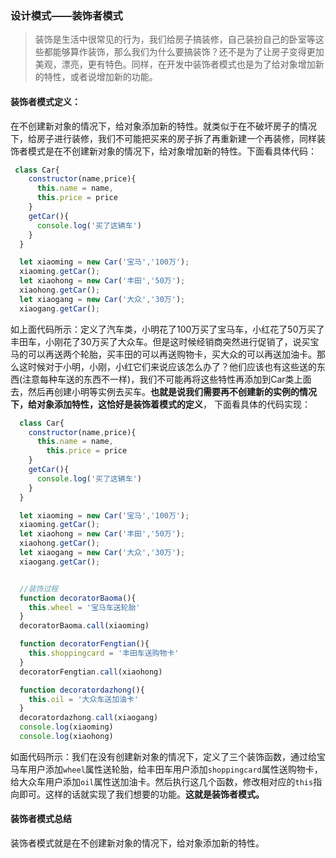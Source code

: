 
### 设计模式——装饰者模式
> 装饰是生活中很常见的行为，我们给房子搞装修，自己装扮自己的卧室等这些都能够算作装饰，那么我们为什么要搞装饰？还不是为了让房子变得更加美观，漂亮，更有特色。同样，在开发中装饰者模式也是为了给对象增加新的特性，或者说增加新的功能。
#### 装饰者模式定义：
在不创建新对象的情况下，给对象添加新的特性。就类似于在不破坏房子的情况下，给房子进行装修，我们不可能把买来的房子拆了再重新建一个再装修，同样装饰者模式是在不创建新对象的情况下，给对象增加新的特性。下面看具体代码：
```javascript
 class Car{
    constructor(name,price){
      this.name = name,
      this.price = price
    }
    getCar(){
      console.log('买了这辆车')
    }
  }

  let xiaoming = new Car('宝马','100万');
  xiaoming.getCar();
  let xiaohong = new Car('丰田','50万');
  xiaohong.getCar();
  let xiaogang = new Car('大众','30万');
  xiaogang.getCar();

```
如上面代码所示：定义了汽车类，小明花了100万买了宝马车，小红花了50万买了丰田车，小刚花了30万买了大众车。但是这时候经销商突然进行促销了，说买宝马的可以再送两个轮胎，买丰田的可以再送购物卡，买大众的可以再送加油卡。那么这时候对于小明，小刚，小红它们来说应该怎么办了？他们应该也有这些送的东西(注意每种车送的东西不一样)，我们不可能再将这些特性再添加到Car类上面去，然后再创建小明等实例去买车。**也就是说我们需要再不创建新的实例的情况下，给对象添加特性，这恰好是装饰着模式的定义**， 下面看具体的代码实现：
```javascript
  class Car{
    constructor(name,price){
      this.name = name,
        this.price = price
    }
    getCar(){
      console.log('买了这辆车')
    }
  }

  let xiaoming = new Car('宝马','100万');
  xiaoming.getCar();
  let xiaohong = new Car('丰田','50万');
  xiaohong.getCar();
  let xiaogang = new Car('大众','30万');
  xiaogang.getCar();


  //装饰过程
  function decoratorBaoma(){
    this.wheel = '宝马车送轮胎'
  }
  decoratorBaoma.call(xiaoming)

  function decoratorFengtian(){
    this.shoppingcard = '丰田车送购物卡'
  }
  decoratorFengtian.call(xiaohong)

  function decoratordazhong(){
    this.oil = '大众车送加油卡'
  }
  decoratordazhong.call(xiaogang)
  console.log(xiaoming)
  console.log(xiaohong)

```
如面代码所示：我们在没有创建新对象的情况下，定义了三个装饰函数，通过给宝马车用户添加`wheel`属性送轮胎，给丰田车用户添加`shoppingcard`属性送购物卡，给大众车用户添加`oil`属性送加油卡。然后执行这几个函数，修改相对应的`this`指向即可。这样的话就实现了我们想要的功能。**这就是装饰者模式。**
#### 装饰者模式总结
装饰者模式就是在不创建新对象的情况下，给对象添加新的特性。
